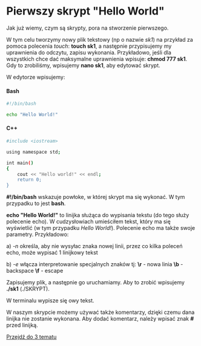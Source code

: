 # Pierwszy skrypt "Hello World"

Jak już wiemy, czym są skrypty, pora na stworzenie pierwszego.

W tym celu tworzymy nowy plik tekstowy (np o nazwie *sk1*) na przykład za pomoca polecenia *touch*: **touch sk1**, a następnie przypisujemy my uprawnienia do odczytu, zapisu wykonania. Przykładowo, jeśli dla wszystkich chce dać maksymalne uprawnienia wpisuje: **chmod 777 sk1**. Gdy to zrobiliśmy, wpisujemy **nano sk1**, aby edytować skrypt.

W edytorze wpisujemy:

<!-- tabs:start -->

#### **Bash**

```bash
#!/bin/bash

echo "Hello World!"
```

#### **C++**

```bash
#include <iostream>

using namespace std;

int main()
{
    cout << "Hello world!" << endl;
    return 0;
}
```

<!-- tabs:end -->

**#!/bin/bash** wskazuje powłoke, w której skrypt ma się wykonać. W tym przypadku to jest **bash**.

**echo "Hello World!"** to linijka służąca do wypisania tekstu (do tego służy polecenie echo). W cudzysłowiach umieściłem tekst, który ma się wyświetlić (w tym przypadku *Hello World!*). Polecenie echo ma także swoje parametry. Przykładowo:

a) *-n* określa, aby nie wysyłac znaka nowej linii, przez co kilka poleceń echo, może wypisać 1 linijkowy tekst

b) *-e* włącza interpretowanie specjalnych znaków tj:
    **\r** - nowa linia
    **\b** - backspace
    **\f** - escape

Zapisujemy plik, a następnie go uruchamiamy. Aby to zrobić wpisujemy **./sk1** (./SKRYPT).

W terminalu wypisze się owy tekst.

W naszym skrypcie możemy używać także komentarzy, dzięki czemu dana linijka nie zostanie wykonana. Aby dodać komentarz, należy wpisać znak **#** przed linijką.

[Przejdź do 3 tematu](/content/r4/t2)